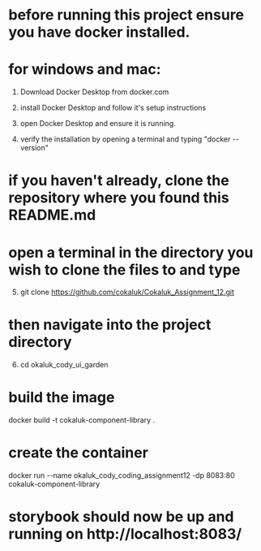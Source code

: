 # before running this project ensure you have docker installed.
# for windows and mac:

1. Download Docker Desktop from docker.com

2. install Docker Desktop and follow it's setup instructions

3. open Docker Desktop and ensure it is running.

4. verify the installation by opening a terminal and typing "docker --version"

# if you haven't already, clone the repository where you found this README.md
# open a terminal in the directory you wish to clone the files to and type
5. git clone https://github.com/cokaluk/Cokaluk_Assignment_12.git

# then navigate into the project directory
6. cd okaluk_cody_ui_garden

# build the image
docker build -t cokaluk-component-library .

# create the container
docker run --name okaluk_cody_coding_assignment12 -dp 8083:80 cokaluk-component-library

# storybook should now be up and running on http://localhost:8083/